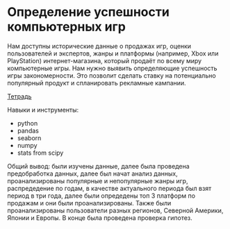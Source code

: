 # Определение успешности  компьютерных игр
Нам доступны исторические данные о продажах игр, оценки пользователей и экспертов, жанры и платформы (например, Xbox или PlayStation) интернет-магазина, который продаёт по всему миру компьютерные игры. Нам нужно выявить определяющие успешность игры закономерности. Это позволит сделать ставку на потенциально популярный продукт и спланировать рекламные кампании.

[Тетрадь](https://github.com/in-kha/Portfolio/blob/main/Project%201/%D1%81%D0%B1%D0%BE%D1%80%D0%BD%D1%8B%D0%B9%20%D0%BF%D1%80%D0%BE%D0%B5%D0%BA%D1%82%201.ipynb)

Навыки и инструменты:
- python
- pandas
- seaborn
- numpy
- stats from scipy

Общий вывод: были изучены данные, далее была проведена предобработка данных, далее был начат анализ данных, проанализированы популярные и непопулярные жанры игр, распредедение по годам, в качестве актуального периода был взят период в три года, далее были опредедены топ 3 платформ по продажам и они были проанализированы. Также были проанализированы пользователи разных регионов, Северной Америки, Японии и Европы. В конце была проведена проверка гипотез.
